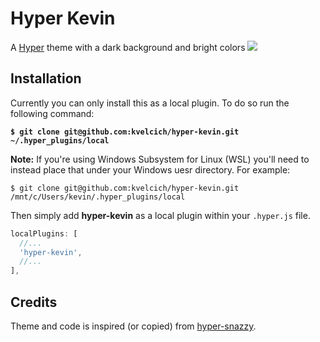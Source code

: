 # Hyper Kevin
A [Hyper](https://hyper.is) theme with a dark background and bright colors
![](screenshot.png)

## Installation
Currently you can only install this as a local plugin. To do so run the 
following command:

**`$ git clone git@github.com:kvelcich/hyper-kevin.git ~/.hyper_plugins/local`**

**Note:** If you're using Windows Subsystem for Linux (WSL) you'll need to instead
place that under your Windows uesr directory. For example:

`$ git clone git@github.com:kvelcich/hyper-kevin.git /mnt/c/Users/kevin/.hyper_plugins/local`

Then simply add **hyper-kevin** as a local plugin within your `.hyper.js` file.
```javascript
localPlugins: [
  //...
  'hyper-kevin',
  //...
],
```

## Credits
Theme and code is inspired (or copied) from [hyper-snazzy](https://github.com/sindresorhus/hyper-snazzy).
